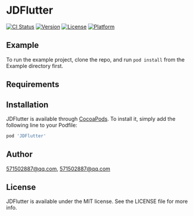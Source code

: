 # JDFlutter

[![CI Status](https://img.shields.io/travis/571502887@qq.com/JDFlutter.svg?style=flat)](https://travis-ci.org/571502887@qq.com/JDFlutter)
[![Version](https://img.shields.io/cocoapods/v/JDFlutter.svg?style=flat)](https://cocoapods.org/pods/JDFlutter)
[![License](https://img.shields.io/cocoapods/l/JDFlutter.svg?style=flat)](https://cocoapods.org/pods/JDFlutter)
[![Platform](https://img.shields.io/cocoapods/p/JDFlutter.svg?style=flat)](https://cocoapods.org/pods/JDFlutter)

## Example

To run the example project, clone the repo, and run `pod install` from the Example directory first.

## Requirements

## Installation

JDFlutter is available through [CocoaPods](https://cocoapods.org). To install
it, simply add the following line to your Podfile:

```ruby
pod 'JDFlutter'
```

## Author

571502887@qq.com, 571502887@qq.com

## License

JDFlutter is available under the MIT license. See the LICENSE file for more info.
